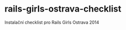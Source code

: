 rails-girls-ostrava-checklist
=============================

Instalační checklist pro Rails Girls Ostrava 2014
